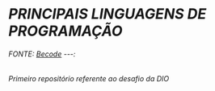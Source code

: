 # *PRINCIPAIS LINGUAGENS DE PROGRAMAÇÃO*
###### FONTE:  [Becode](https://becode.com.br/principais-linguagens-de-programacao/) ---:

###### _Primeiro repositório referente ao desafio da DIO_
